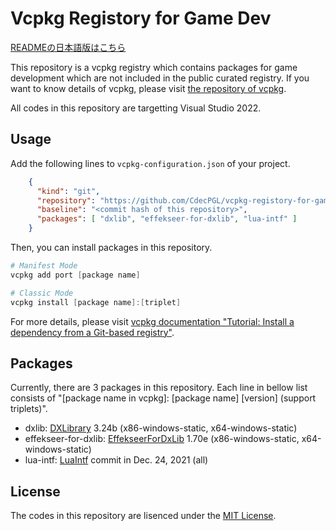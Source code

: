 # Vcpkg Registory for Game Dev

[READMEの日本語版はこちら](./README_JP.md)

This repository is a vcpkg registry which contains packages for game development which are not included in the public curated registry.
If you want to know details of vcpkg, please visit [the repository of vcpkg](https://github.com/Microsoft/vcpkg).

All codes in this repository are targetting Visual Studio 2022.

## Usage

Add the following lines to `vcpkg-configuration.json` of your project.

```json
    {
      "kind": "git",
      "repository": "https://github.com/CdecPGL/vcpkg-registory-for-game-dev",
      "baseline": "<commit hash of this repository>",
      "packages": [ "dxlib", "effekseer-for-dxlib", "lua-intf" ]
    }
```

Then, you can install packages in this repository.

```ps1
# Manifest Mode
vcpkg add port [package name]

# Classic Mode
vcpkg install [package name]:[triplet]
```

For more details, please visit [vcpkg documentation "Tutorial: Install a dependency from a Git-based registry"](https://learn.microsoft.com/en-us/vcpkg/consume/git-registries).

## Packages

Currently, there are 3 packages in this repository.
Each line in bellow list consists of "[package name in vcpkg]: [package name] [version] (support triplets)".

- dxlib: [DXLibrary](http://dxlib.o.oo7.jp/) 3.24b (x86-windows-static, x64-windows-static)
- effekseer-for-dxlib: [EffekseerForDxLib](https://github.com/effekseer/EffekseerForDXLib) 1.70e (x86-windows-static, x64-windows-static)
- lua-intf: [LuaIntf](https://github.com/SteveKChiu/lua-intf) commit in Dec. 24, 2021 (all)

## License

The codes in this repository are lisenced under the [MIT License](./LICENSE).
